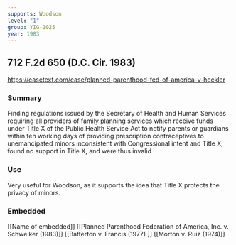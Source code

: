 ```yaml
---
supports: Woodson
level: "1"
group: YIG-2025
year: 1983
---
```

## 712 F.2d 650 (D.C. Cir. 1983)

https://casetext.com/case/planned-parenthood-fed-of-america-v-heckler

### Summary

Finding regulations issued by the Secretary of Health and Human Services requiring all providers of family planning services which receive funds under Title X of the Public Health Service Act to notify parents or guardians within ten working days of providing prescription contraceptives to unemancipated minors inconsistent with Congressional intent and Title X, found no support in Title X, and were thus invalid

### Use

Very useful for Woodson, as it supports the idea that Title X protects the privacy of minors.

### Embedded

[[Name of embedded]]
[[Planned Parenthood Federation of America, Inc. v. Schweiker (1983)]]
[[Batterton v. Francis (1977) ]]
[[Morton v. Ruiz (1974)]]
